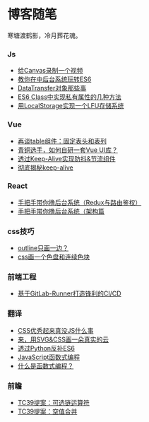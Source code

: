 # 博客随笔

寒塘渡鹤影，冷月葬花魂。

### Js
- [给Canvas录制一个视频](https://github.com/qiudongwei/blog/issues/22)
- [教你在中后台系统玩转ES6](https://github.com/qiudongwei/blog/issues/19)
- [DataTransfer对象那些事](https://github.com/qiudongwei/blog/issues/18)
- [ES6 Class中实现私有属性的几种方法](https://github.com/qiudongwei/blog/issues/15)
- [用LocalStorage实现一个LFU存储系统](https://github.com/qiudongwei/blog/issues/3)

### Vue
- [再谈table组件：固定表头和表列](https://github.com/qiudongwei/blog/issues/7)
- [青铜选手，如何自研一套Vue UI库？](https://github.com/qiudongwei/blog/issues/6)
- [透过Keep-Alive实现防抖&节流组件](https://github.com/qiudongwei/blog/issues/5)
- [彻底揭秘keep-alive](https://github.com/qiudongwei/blog/issues/4)

### React
- [手把手带你撸后台系统（Redux与路由鉴权）](https://github.com/qiudongwei/blog/issues/24)
- [手把手带你撸后台系统（架构篇](https://github.com/qiudongwei/blog/issues/23)

### css技巧
- [outline只画一边？]()
- [css画一个色盘和连续色块]()

### 前端工程
- [基于GitLab-Runner打造锋利的CI/CD](https://github.com/qiudongwei/blog/issues/2)

### 翻译
- [CSS优秀起来真没JS什么事](https://github.com/qiudongwei/blog/issues/13)
- [来，用SVG&CSS画一朵真实的云](https://github.com/qiudongwei/blog/issues/12)
- [透过Python反补ES6](https://github.com/qiudongwei/blog/issues/11)
- [JavaScript函数式编程](https://github.com/qiudongwei/blog/issues/9)
- [什么是函数式编程？](https://github.com/qiudongwei/blog/issues/8)

### 前瞻
- [TC39提案：可选链运算符](https://github.com/qiudongwei/blog/issues/16)
- [TC39提案：空值合并](https://github.com/qiudongwei/blog/issues/14)
